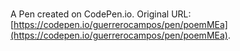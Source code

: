 # 

A Pen created on CodePen.io. Original URL: [https://codepen.io/guerrerocampos/pen/poemMEa](https://codepen.io/guerrerocampos/pen/poemMEa).


